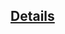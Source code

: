 <!-- Details -->
<section
id="details"
aria-labelledby="details"
data-item="11. Details"
>
<h2><a href="#details">Details</a></h2>


</section>